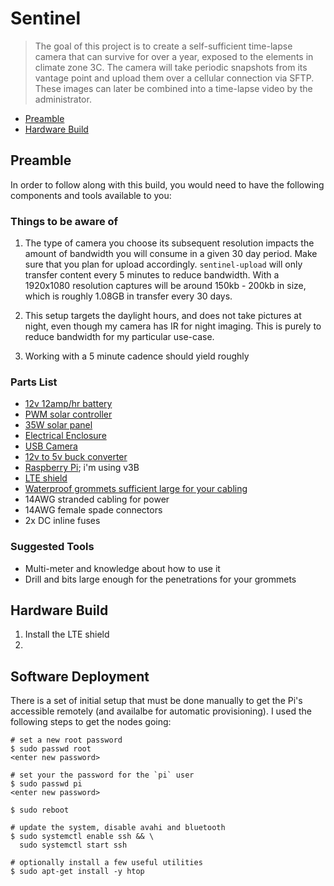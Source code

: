 # Sentinel 

> The goal of this project is to create a self-sufficient time-lapse camera that can survive for over a year, exposed to the elements in climate zone 3C. The camera will take periodic snapshots from its vantage point and upload them over a cellular connection via SFTP. These images can later be combined into a time-lapse video by the administrator.

+ [Preamble](#preamble)
+ [Hardware Build](#hardware-build)

## Preamble

In order to follow along with this build, you would need to have the following components and tools available to you:

### Things to be aware of

1. The type of camera you choose its subsequent resolution impacts the amount of bandwidth you will consume in a given 30 day period. Make sure that you plan for upload accordingly. `sentinel-upload` will only transfer content every 5 minutes to reduce bandwidth. With a 1920x1080 resolution captures will be around 150kb - 200kb in size, which is roughly 1.08GB in transfer every 30 days.

2. This setup targets the daylight hours, and does not take pictures at night, even though my camera has IR for night imaging. This is purely to reduce bandwidth for my particular use-case.

3. Working with a 5 minute cadence should yield roughly 

### Parts List

- [12v 12amp/hr battery](https://www.amazon.com/gp/product/B00K8I758O/ref=ppx_yo_dt_b_asin_title_o02_s00?ie=UTF8&psc=1)
- [PWM solar controller](https://www.amazon.com/gp/product/B07L9Q95QJ/ref=ppx_yo_dt_b_asin_title_o03_s00?ie=UTF8&psc=1)
- [35W solar panel](https://www.amazon.com/gp/product/B07Y49LSMN/ref=ppx_yo_dt_b_asin_title_o03_s00?ie=UTF8&psc=1)
- [Electrical Enclosure](https://www.amazon.com/gp/product/B085QD5S8D/ref=ppx_yo_dt_b_asin_title_o03_s01?ie=UTF8&psc=1)
- [USB Camera](https://www.amazon.com/gp/product/B07N1DBRZW/ref=ppx_yo_dt_b_asin_title_o00_s00?ie=UTF8&psc=1)
- [12v to 5v buck converter](https://www.adafruit.com/product/1385)
- [Raspberry Pi](https://www.raspberrypi.org/products/raspberry-pi-4-model-b/); i'm using v3B
- [LTE shield](https://community.sixfab.com/c/raspberry-pi-hats/cellular-iot-hat/)
- [Waterproof grommets sufficient large for your cabling](https://www.amazon.com/gp/product/B01GJ03AUQ/ref=ppx_od_dt_b_asin_title_s00?ie=UTF8&psc=1)
- 14AWG stranded cabling for power
- 14AWG female spade connectors
- 2x DC inline fuses

### Suggested Tools

- Multi-meter and knowledge about how to use it
- Drill and bits large enough for the penetrations for your grommets

## Hardware Build

1. Install the LTE shield 
2. 

## Software Deployment

There is a set of initial setup that must be done manually to get the Pi's accessible remotely (and availalbe for automatic provisioning). I used the following steps to get the nodes going:

```
# set a new root password
$ sudo passwd root
<enter new password>

# set your the password for the `pi` user
$ sudo passwd pi
<enter new password>

$ sudo reboot

# update the system, disable avahi and bluetooth
$ sudo systemctl enable ssh && \
  sudo systemctl start ssh

# optionally install a few useful utilities
$ sudo apt-get install -y htop

```
